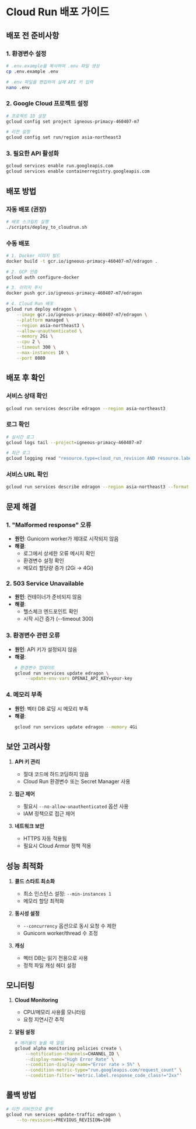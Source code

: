 # Cloud Run 배포 가이드

## 배포 전 준비사항

### 1. 환경변수 설정
```bash
# .env.example을 복사하여 .env 파일 생성
cp .env.example .env

# .env 파일을 편집하여 실제 API 키 입력
nano .env
```

### 2. Google Cloud 프로젝트 설정
```bash
# 프로젝트 ID 설정
gcloud config set project igneous-primacy-460407-m7

# 리전 설정
gcloud config set run/region asia-northeast3
```

### 3. 필요한 API 활성화
```bash
gcloud services enable run.googleapis.com
gcloud services enable containerregistry.googleapis.com
```

## 배포 방법

### 자동 배포 (권장)
```bash
# 배포 스크립트 실행
./scripts/deploy_to_cloudrun.sh
```

### 수동 배포
```bash
# 1. Docker 이미지 빌드
docker build -t gcr.io/igneous-primacy-460407-m7/edragon .

# 2. GCP 인증
gcloud auth configure-docker

# 3. 이미지 푸시
docker push gcr.io/igneous-primacy-460407-m7/edragon

# 4. Cloud Run 배포
gcloud run deploy edragon \
    --image gcr.io/igneous-primacy-460407-m7/edragon \
    --platform managed \
    --region asia-northeast3 \
    --allow-unauthenticated \
    --memory 2Gi \
    --cpu 2 \
    --timeout 300 \
    --max-instances 10 \
    --port 8080
```

## 배포 후 확인

### 서비스 상태 확인
```bash
gcloud run services describe edragon --region asia-northeast3
```

### 로그 확인
```bash
# 실시간 로그
gcloud logs tail --project=igneous-primacy-460407-m7

# 최근 로그
gcloud logging read "resource.type=cloud_run_revision AND resource.labels.service_name=edragon" --limit 50
```

### 서비스 URL 확인
```bash
gcloud run services describe edragon --region asia-northeast3 --format 'value(status.url)'
```

## 문제 해결

### 1. "Malformed response" 오류
- **원인**: Gunicorn worker가 제대로 시작되지 않음
- **해결**: 
  - 로그에서 상세한 오류 메시지 확인
  - 환경변수 설정 확인
  - 메모리 할당량 증가 (2Gi → 4Gi)

### 2. 503 Service Unavailable
- **원인**: 컨테이너가 준비되지 않음
- **해결**:
  - 헬스체크 엔드포인트 확인
  - 시작 시간 증가 (--timeout 300)

### 3. 환경변수 관련 오류
- **원인**: API 키가 설정되지 않음
- **해결**:
  ```bash
  # 환경변수 업데이트
  gcloud run services update edragon \
      --update-env-vars OPENAI_API_KEY=your-key
  ```

### 4. 메모리 부족
- **원인**: 벡터 DB 로딩 시 메모리 부족
- **해결**:
  ```bash
  gcloud run services update edragon --memory 4Gi
  ```

## 보안 고려사항

1. **API 키 관리**
   - 절대 코드에 하드코딩하지 않음
   - Cloud Run 환경변수 또는 Secret Manager 사용

2. **접근 제어**
   - 필요시 `--no-allow-unauthenticated` 옵션 사용
   - IAM 정책으로 접근 제어

3. **네트워크 보안**
   - HTTPS 자동 적용됨
   - 필요시 Cloud Armor 정책 적용

## 성능 최적화

1. **콜드 스타트 최소화**
   - 최소 인스턴스 설정: `--min-instances 1`
   - 메모리 할당 최적화

2. **동시성 설정**
   - `--concurrency` 옵션으로 동시 요청 수 제한
   - Gunicorn worker/thread 수 조정

3. **캐싱**
   - 벡터 DB는 읽기 전용으로 사용
   - 정적 파일 캐싱 헤더 설정

## 모니터링

1. **Cloud Monitoring**
   - CPU/메모리 사용률 모니터링
   - 요청 지연시간 추적

2. **알림 설정**
   ```bash
   # 에러율이 높을 때 알림
   gcloud alpha monitoring policies create \
       --notification-channels=CHANNEL_ID \
       --display-name="High Error Rate" \
       --condition-display-name="Error rate > 5%" \
       --condition-metric-type="run.googleapis.com/request_count" \
       --condition-filter='metric.label.response_code_class!="2xx"'
   ```

## 롤백 방법

```bash
# 이전 리비전으로 롤백
gcloud run services update-traffic edragon \
    --to-revisions=PREVIOUS_REVISION=100
```